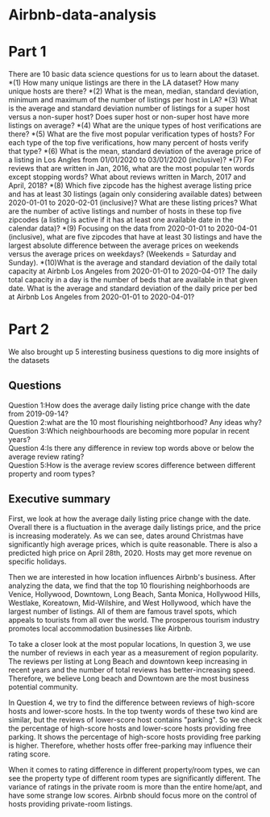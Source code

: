 # Airbnb-data-analysis

# Part 1
There are 10 basic data science questions for us to learn about the dataset.  
*(1) How many unique listings are there in the LA dataset? How many unique hosts are there?
*(2) What is the mean, median, standard deviation, minimum and maximum of the number of listings per host in LA?
*(3) What is the average and standard deviation number of listings for a super host versus a non-super host? Does super host or non-super host have more listings on average?
*(4) What are the unique types of host verifications are there?
*(5) What are the five most popular verification types of hosts? For each type of the top five verifications, how many percent of hosts verify that type?
*(6) What is the mean, standard deviation of the average price of a listing in Los Angles from 01/01/2020 to 03/01/2020 (inclusive)?
*(7) For reviews that are written in Jan, 2016, what are the most popular ten words except stopping words? What about reviews written in March, 2017 and April, 2018?
*(8) Which five zipcode has the highest average listing price and has at least 30 listings (again only considering available dates) between 2020-01-01 to 2020-02-01 (inclusive)? What are these listing prices? What are the number of active listings and number of hosts in these top five zipcodes (a listing is active if it has at least one available date in the calendar data)?
*(9) Focusing on the data from 2020-01-01 to 2020-04-01 (inclusive), what are five zipcodes that have at least 30 listings and have the largest absolute difference between the average prices on weekends versus the average prices on weekdays? (Weekends = Saturday and Sunday).
*(10)What is the average and standard deviation of the daily total capacity at Airbnb Los Angeles from 2020-01-01 to 2020-04-01? The daily total capacity in a day is the number of beds that are available in that given date. What is the average and standard deviation of the daily price per bed at Airbnb Los Angeles from 2020-01-01 to 2020-04-01?

# Part 2
We also brought up 5 interesting business questions to dig more insights of the datasets  
## Questions
Question 1:How does the average daily listing price change with the date from 2019-09-14?  
Question 2:what are the 10 most flourishing neightborhood? Any ideas why?  
Question 3:Which neighbourhoods are becoming more popular in recent years?  
Question 4:Is there any difference in review top words above or below the average review rating?  
Question 5:How is the average review scores difference between different property and room types?  

## Executive summary
First, we look at how the average daily listing price change with the date. Overall there is a fluctuation in the average daily listings price, and the price is increasing moderately. As we can see, dates around Christmas have significantly high average prices, which is quite reasonable. There is also a predicted high price on April 28th, 2020. Hosts may get more revenue on specific holidays.


Then we are interested in how location influences Airbnb's business. After analyzing the data, we find that the top 10 flourishing neighborhoods are Venice, Hollywood, Downtown, Long Beach, Santa Monica, Hollywood Hills, Westlake, Koreatown, Mid-Wilshire, and West Hollywood, which have the largest number of listings. All of them are famous travel spots, which appeals to tourists from all over the world. The prosperous tourism industry promotes local accommodation businesses like Airbnb.  


To take a closer look at the most popular locations, In question 3, we use the number of reviews in each year as a measurement of region popularity. The reviews per listing at Long Beach and downtown keep increasing in recent years and the number of total reviews has better-increasing speed. Therefore, we believe Long beach and Downtown are the most business potential community.


In Question 4, we try to find the difference between reviews of high-score hosts and lower-score hosts. In the top twenty words of these two kind are similar, but the reviews of lower-score host contains "parking". So we check the percentage of high-score hosts and lower-score hosts providing free parking. It shows the percentage of high-score hosts providing free parking is higher. Therefore, whether hosts offer free-parking may influence their rating score.  


When it comes to rating difference in different property/room types, we can see the property type of different room types are significantly different. The variance of ratings in the private room is more than the entire home/apt, and have some strange low scores. Airbnb should focus more on the control of hosts providing private-room listings.
